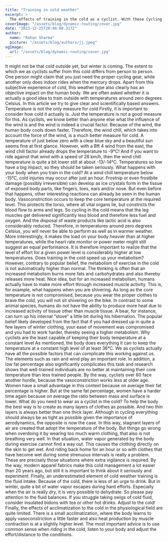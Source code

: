 ```yaml
---
title: "Training in cold weather"
excerpt: >
  The effects of training in the cold as a cyclist. With these Cycling tips you can go for a ride in cold temperatures. Read all about it!
coverImage: "/assets/blog/dynamic-routing/cover.jpg"
date: "2023-12-25T20:40:00.317Z"
author:
  name: "Rohan Sharma"
  picture: "/assets/blog/authors/jj.jpeg"
ogImage:
  url: "/assets/blog/dynamic-routing/cover.jpg"
---
```


It might not be that cold outside yet, but winter is coming. The extent to which we as cyclists suffer from this cold differs from person to person. One person might claim that you just need the proper cycling gear, while another only does indoor rides when the mercury drops. Apart from this subjective experience of cold, this weather type also clearly has an objective impact on the human body. We are often asked whether it is actually a good idea to train outside with temperatures around zero degrees Celsius. In this article we try to give clear and scientifically based answers.
Temperature is not the only measure for cold
Firstly, it is important to consider how cold it actually is. Just the temperature is not a good measure for this. As cyclists, we know better than anyone else what the influence of the wind is and the wind is indeed a crucial factor. Because of the wind, the human body cools down faster. Therefore, the wind chill, which takes into account the force of the wind, is a much better measure for cold. A temperature of just below zero with a clear blue sky and a beautiful sun seems fine at first glance.
However, with a Bft 4 wind from the east, the wind chill factor already drops the temperature to -9°C! And if you want to ride against that wind with a speed of 28 km/h, then the wind chill temperature is quite a bit lower still at about -13/-14°C. Temperatures so low have a big impact, so they should be taken seriously.
What happens with your body when you train in the cold?
At a wind chill temperature below -15°C, cold injuries may occur after just an hour. Frostnip or even frostbite damage (possibly irreversible) can develop as ice crystals form in the tissue of exposed body parts, like fingers, toes, ears and/or nose. But even before that happens, other interesting reactions can already be seen in the human body. Vasoconstriction occurs to keep the core temperature at the required level. This protects the torso, where all vital organs lie, but constricts the blood flow to arms and legs.
So cycling in the cold means that the leg muscles get delivered significantly less blood and therefore less fuel and oxygen. And the disposal of waste products like lactic acid is also considerably reduced. Therefore, in temperatures around zero degrees Celsius, you will never be able to perform as well as in warmer weather. More interestingly, it makes the load on your body heavier than at higher temperatures, while the heart rate monitor or power meter might still suggest an equal performance. It is therefore important to realize that the level of effort for a given power level is considerably higher at low temperatures.
Does training in the cold speed up your metabolism?
However, contrary to popular belief, the metabolism of exercise in the cold is not automatically higher than normal. The thinking is often that an increased metabolism burns more fats and carbohydrates and also thereby releases more heat. Nice idea, but for an increased metabolism, humans actually have to make more effort through increased muscle activity. This is, for example, what happens when you are shivering. As long as the core temperature is not compromised, because you wear the proper clothes to brave the cold, you will not sit shivering on the bike. In contrast to some animal species, humans do not have the ability to produce more heat due to increased activity of tissue other than muscle tissue. A bear, for instance, can turn up his internal “stove” a little bit during his hibernation. The popular belief likely developed from the fact that if you had dressed up in quite a few layers of winter clothing, your ease of movement was compromised and you had to work harder, thereby seeing a higher metabolism.
Why cyclists are the least capable of keeping their body temperature at a constant level
As mentioned, the body does everything it can to keep the temperature at a constant high level of at least 36°C. We as cyclists actually have all the possible factors that can complicate this working against us. The elements such as rain and wind play an important role. In addition, a low fat percentage also significantly complicates this task and research shows that well-trained individuals are no better at maintaining their core temperature than less trained people. By the way, cyclists over 60 face another hurdle, because the vasoconstriction works less at older age. Women have a small advantage in this context because on average their fat percentage is higher. But at the same fat percentage, women have a harder time again because on average the ratio between mass and surface is lower.
What do you need to wear as a cyclist in the cold?
To help the body the best way is to create as many layers of clothes as possible. And two thin layers is always better than one thick layer. Although in cycling everything should always be as tight as possible given the importance of aerodynamics, the opposite is now the case. In this way, stagnant layers of air are created that adopt the temperature of the body. But things go wrong when overdoing it by wearing too much warm clothing, that also is not breathing very well. In that situation, water vapor generated by the body during exercise cannot find a way out. This causes the clothing directly on the skin to get wet. And riding back home for an hour or so with clothes that have become wet during some strenuous intervals is really a problem. These are precisely those situations where extra vigilance is required.
By the way, modern apparel fabrics make this cold management a lot easier than 20 years ago, but still it is important to think about it seriously and experiment. Finally, an underestimated element of cold weather training is the fluid intake. Because of the cold, there is less of an urge to drink. But in winter, quite a bit of water vapor escapes during hard efforts. Especially when the air is really dry, it is very possible to dehydrate. So please pay attention to the fluid balances. If you struggle taking swigs of cold fluid, consider insulated bidons with tea or other hot drinks.
Adjust to the cold!
Finally, the effects of acclimatization to the cold in the physiological field are quite limited. There is a small acclimatization, where the body learns to apply vasoconstriction a little faster and also heat production by muscle contraction is at a slightly higher level. The most important advice is to use common sense when riding in the cold, listen to your body and adjust the effort/distance to the conditions.